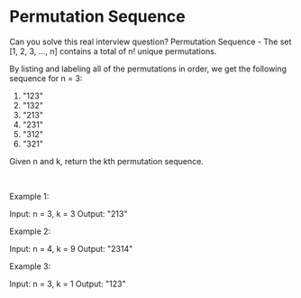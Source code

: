 # Permutation Sequence

Can you solve this real interview question? Permutation Sequence - The set [1, 2, 3, ..., n] contains a total of n! unique permutations.

By listing and labeling all of the permutations in order, we get the following sequence for n = 3:

 1. "123"
 2. "132"
 3. "213"
 4. "231"
 5. "312"
 6. "321"

Given n and k, return the kth permutation sequence.

 

Example 1:

Input: n = 3, k = 3
Output: "213"


Example 2:

Input: n = 4, k = 9
Output: "2314"


Example 3:

Input: n = 3, k = 1
Output: "123"